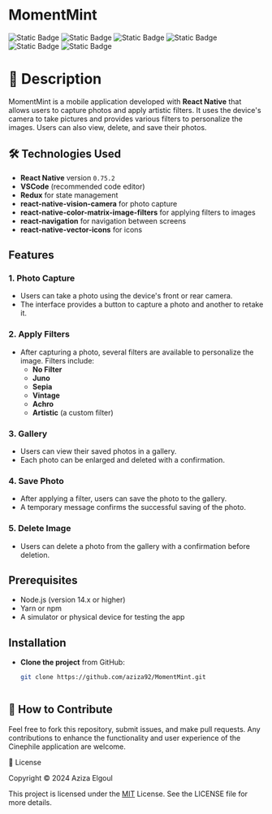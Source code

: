 
# MomentMint

![Static Badge](https://img.shields.io/badge/v8.1-b?logo=npm&label=npm) ![Static Badge](https://img.shields.io/badge/v16.13-b?label=nodeJs)
![Static Badge](https://img.shields.io/badge/VsCode-c?color=blue) ![Static Badge](https://img.shields.io/badge/React%20Native-c?color=blue) ![Static Badge](https://img.shields.io/badge/Java-c?color=red) ![Static Badge](https://img.shields.io/badge/Firebase-c?logo=Firebase&color=gray)


# 📝 Description

MomentMint is a mobile application developed with **React Native** that allows users to capture photos and apply artistic filters. It uses the device's camera to take pictures and provides various filters to personalize the images. Users can also view, delete, and save their photos.



##  🛠 Technologies Used

- **React Native** version `0.75.2`
- **VSCode** (recommended code editor)
- **Redux** for state management
- **react-native-vision-camera** for photo capture
- **react-native-color-matrix-image-filters** for applying filters to images
- **react-navigation** for navigation between screens
- **react-native-vector-icons** for icons

## Features

### 1. **Photo Capture**
   - Users can take a photo using the device's front or rear camera.
   - The interface provides a button to capture a photo and another to retake it.

### 2. **Apply Filters**
   - After capturing a photo, several filters are available to personalize the image. Filters include:
     - **No Filter**
     - **Juno**
     - **Sepia**
     - **Vintage**
     - **Achro**
     - **Artistic** (a custom filter)
   
### 3. **Gallery**
   - Users can view their saved photos in a gallery.
   - Each photo can be enlarged and deleted with a confirmation.

### 4. **Save Photo**
   - After applying a filter, users can save the photo to the gallery.
   - A temporary message confirms the successful saving of the photo.

### 5. **Delete Image**
   - Users can delete a photo from the gallery with a confirmation before deletion.

## Prerequisites

- Node.js (version 14.x or higher)
- Yarn or npm
- A simulator or physical device for testing the app

## Installation

- **Clone the project** from GitHub:
   ```bash
   git clone https://github.com/aziza92/MomentMint.git



## 👏 How to Contribute

Feel free to fork this repository, submit issues, and make pull requests. Any contributions to enhance the functionality and user experience of the Cinephile application are welcome.

📄 License

Copyright © 2024 Aziza Elgoul

This project is licensed under the [MIT](https://opensource.org/license/mit) License. See the LICENSE file for more details.
